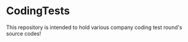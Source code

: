 # CodingTests
This repository is intended to hold various company coding test round's source codes!
